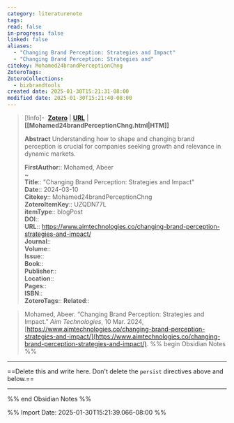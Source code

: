 ```yaml
---
category: literaturenote
tags: 
read: false
in-progress: false
linked: false
aliases:
  - "Changing Brand Perception: Strategies and Impact"
  - "Changing Brand Perception: Strategies and"
citekey: Mohamed24brandPerceptionChng
ZoteroTags: 
ZoteroCollections:
  - bizbrandtools
created date: 2025-01-30T15:21:31-08:00
modified date: 2025-01-30T15:21:40-08:00
---
```


> [!info]- &nbsp;[**Zotero**](zotero://select/library/items/UZQDN77L)   | [**URL**](https://www.aimtechnologies.co/changing-brand-perception-strategies-and-impact/) | **[[Mohamed24brandPerceptionChng.html|HTM]]**
>
> 
> **Abstract**
> Understanding how to shape and changing brand perception is crucial for companies seeking growth and relevance in dynamic markets.
> 
> 
> **FirstAuthor**:: Mohamed, Abeer  
~    
> **Title**:: "Changing Brand Perception: Strategies and Impact"  
> **Date**:: 2024-03-10  
> **Citekey**:: Mohamed24brandPerceptionChng  
> **ZoteroItemKey**:: UZQDN77L  
> **itemType**:: blogPost  
> **DOI**::   
> **URL**:: https://www.aimtechnologies.co/changing-brand-perception-strategies-and-impact/  
> **Journal**::   
> **Volume**::   
> **Issue**::   
> **Book**::   
> **Publisher**::   
> **Location**::    
> **Pages**::   
> **ISBN**::   
> **ZoteroTags**:: 
> **Related**:: 

> Mohamed, Abeer. “Changing Brand Perception: Strategies and Impact.” _Aim Technologies_, 10 Mar. 2024, [https://www.aimtechnologies.co/changing-brand-perception-strategies-and-impact/](https://www.aimtechnologies.co/changing-brand-perception-strategies-and-impact/).
%% begin Obsidian Notes %%
___
==Delete this and write here.  Don't delete the `persist` directives above and below.==
___
%% end Obsidian Notes %%


%% Import Date: 2025-01-30T15:21:39.066-08:00 %%
